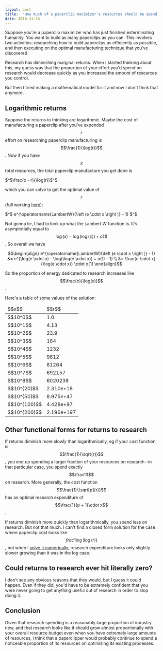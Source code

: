 ```yaml
---
layout: post
title:  "How much of a paperclip maximizer's resources should be spend on research?"
date: 2016-11-26
---
```


Suppose you're a paperclip maximizer who has just finished exterminating humanity. You want to build as many paperclips as you can. This involves two activities: researching how to build paperclips as efficiently as possible, and then executing on the optimal manufacturing technique that you've discovered.

Research has diminishing marginal returns. When I started thinking about this, my guess was that the proportion of your effort you'd spend on research would decrease quickly as you increased the amount of resources you control.

But then I tried making a mathematical model for it and now I don't think that anymore.

## Logarithmic returns

Suppose the returns to thinking are logarithmic. Maybe the cost of manufacturing a paperclip after you've expended $$r$$ effort on researching paperclip manufacturing is $$\frac{1}{\log(r)}$$. Now if you have $$x$$ total resources, the total paperclip manufacture you get done is

$^$\frac{x - r}{\log(r)}$^$

which you can solve to get the optimal value of $$r$$ (full working [here](https://github.com/bshlgrs/economics-demos/blob/master/python/paperclip.py)):

$^$ e^{\operatorname{LambertW}{\left (e \cdot x \right )} - 1} $^$

Not gonna lie, I had to look up what the Lambert W function is. It's asymptotially equal to $$\log(x) - \log(\log(x)) + o(1)$$. So overall we have

$$\begin{align}
   e^{\operatorname{LambertW}{\left (e \cdot x \right )} - 1} &= e^{\log(e \cdot x) - \log(\log(e \cdot x)) + o(1) - 1} \\
 &= \frac{e \cdot x}{\log(e \cdot x)} \cdot o(1)
\end{align}$$

So the proportion of energy dedicated to research increases like $$\frac{x}{\log(x)}$$.

Here's a table of some values of the solution:

<table class="table">
  <thead>
    <tr>
      <td>$$x$$</td><td>$$r$$</td>
    </tr>
  </thead>
  <tbody>
<tr><td> $$10^0$$ </td><td> 1.0 </td></tr>
<tr><td> $$10^1$$ </td><td> 4.13</td></tr>
<tr><td> $$10^2$$ </td><td> 23.9 </td></tr>
<tr><td> $$10^3$$ </td><td> 164 </td></tr>
<tr><td> $$10^4$$ </td><td> 1232 </td></tr>
<tr><td> $$10^5$$ </td><td> 9812 </td></tr>
<tr><td> $$10^6$$ </td><td> 81264 </td></tr>
<tr><td> $$10^7$$ </td><td> 692157 </td></tr>
<tr><td> $$10^8$$ </td><td> 6020238 </td></tr>
<tr><td> $$10^{20}$$ </td><td> 2.310e+18</td></tr>
<tr><td> $$10^{50}$$ </td><td> 8.975e+47 </td></tr>
<tr><td> $$10^{100}$$ </td><td> 4.428e+97 </td></tr>
<tr><td> $$10^{200}$$ </td><td> 2.196e+197 </td></tr>
</tbody>
</table>

## Other functional forms for returns to research

If returns diminish more slowly than logarithmically, eg if your cost function is $$\frac{1}{\sqrt{r}}$$, you end up spending a larger fraction of your resources on research--in that particular case, you spend exactly $$\frac13$$ on research. More generally, the cost function $$\frac{1}{\sqrt[p]{r}}$$ has an optimal research expenditure of $$\frac{1}{p + 1}\cdot x$$.

If returns diminish more quickly than logarithmically, you spend less on research. But not that much. I can't find a closed form solution for the case where paperclip cost looks like $$frac{1}{\log(\log(r))}$$, but when I [solve it numerically](https://github.com/bshlgrs/economics-demos/blob/master/python/paperclip_log_log.py), research expenditure looks only slightly slower growing than it was in the log case.

## Could returns to research ever hit literally zero?

I don't see any obvious reasons that they would, but I guess it could happen. Even if they did, you'd have to be extremely confident that you were never going to get anything useful out of research in order to stop doing it.

## Conclusion

Given that research spending is a reasonably large proportion of industry now, and that research looks like it should grow almost proportionally with your overall resource budget even when you have extremely large amounts of resources, I think that a paperclipper would probably continue to spend a noticeable proportion of its resources on optimizing its existing processes.

